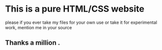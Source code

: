 # This is a pure HTML/CSS website 
please if you ever take my files for your own use or take it for experimental work, mention me in your source

## Thanks a million .